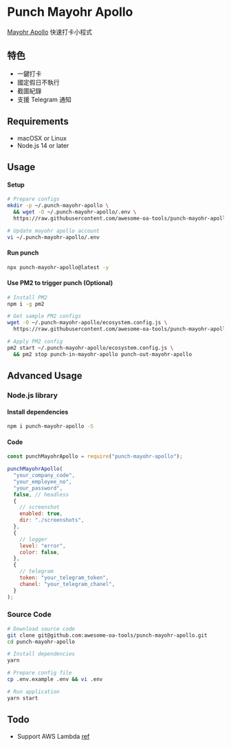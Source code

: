 # Punch Mayohr Apollo

[Mayohr Apollo](https://apollo.mayohr.com/) 快速打卡小程式

## 特色

- 一鍵打卡
- 國定假日不執行
- 截圖紀錄
- 支援 Telegram 通知

## Requirements

- macOSX or Linux
- Node.js 14 or later

## Usage

#### Setup

```bash
# Prepare configs
mkdir -p ~/.punch-mayohr-apollo \
  && wget -O ~/.punch-mayohr-apollo/.env \
  https://raw.githubusercontent.com/awesome-oa-tools/punch-mayohr-apollo/master/.env.example

# Update mayohr apollo account
vi ~/.punch-mayohr-apollo/.env
```

#### Run punch

```bash
npx punch-mayohr-apollo@latest -y
```

#### Use PM2 to trigger punch (Optional)

```bash
# Install PM2
npm i -g pm2

# Get sample PM2 configs
wget -O ~/.punch-mayohr-apollo/ecosystem.config.js \
  https://raw.githubusercontent.com/awesome-oa-tools/punch-mayohr-apollo/master/ecosystem.config.js

# Apply PM2 config
pm2 start ~/.punch-mayohr-apollo/ecosystem.config.js \
  && pm2 stop punch-in-mayohr-apollo punch-out-mayohr-apollo
```

## Advanced Usage

### Node.js library

#### Install dependencies

```bash
npm i punch-mayohr-apollo -S
```

#### Code

```js
const punchMayohrApollo = require("punch-mayohr-apollo");

punchMayohrApollo(
  "your_company_code",
  "your_employee_no",
  "your_password",
  false, // headless
  {
    // screenshot
    enabled: true,
    dir: "./screenshots",
  },
  {
    // logger
    level: "error",
    color: false,
  },
  {
    // telegram
    token: "your_telegram_token",
    chanel: "your_telegram_chanel",
  }
);
```

### Source Code

```bash
# Download source code
git clone git@github.com:awesome-oa-tools/punch-mayohr-apollo.git
cd punch-mayohr-apollo

# Install dependencies
yarn

# Prepare config file
cp .env.example .env && vi .env

# Run application
yarn start
```

## Todo

- Support AWS Lambda [ref](https://stackoverflow.com/questions/41557956/can-you-trigger-an-aws-lambda-on-a-dynamic-timer/56918736)

